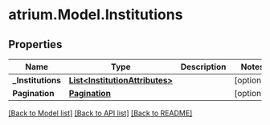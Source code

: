 # atrium.Model.Institutions
## Properties

Name | Type | Description | Notes
------------ | ------------- | ------------- | -------------
**_Institutions** | [**List&lt;InstitutionAttributes&gt;**](InstitutionAttributes.md) |  | [optional] 
**Pagination** | [**Pagination**](Pagination.md) |  | [optional] 

[[Back to Model list]](../README.md#documentation-for-models) [[Back to API list]](../README.md#documentation-for-api-endpoints) [[Back to README]](../README.md)

